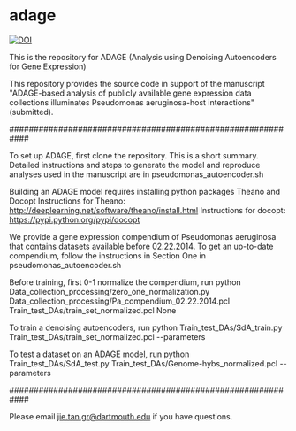 # adage
[![DOI](https://zenodo.org/badge/19060/greenelab/adage.svg)](https://zenodo.org/badge/latestdoi/19060/greenelab/adage)

This is the repository for ADAGE (Analysis using Denoising Autoencoders for Gene Expression)

This repository provides the source code in support of the manuscript "ADAGE-based analysis of publicly available gene expression data collections illuminates Pseudomonas aeruginosa-host interactions" (submitted). 

############################################################

To set up ADAGE, first clone the repository. This is a short summary. Detailed instructions and steps to generate the model and reproduce analyses used in the manuscript are in pseudomonas_autoencoder.sh 

Building an ADAGE model requires installing python packages Theano and Docopt 
Instructions for Theano: http://deeplearning.net/software/theano/install.html 
Instructions for docopt: https://pypi.python.org/pypi/docopt

We provide a gene expression compendium of Pseudomonas aeruginosa that contains datasets available before 02.22.2014. To get an up-to-date compendium, follow the instructions in Section One in pseudomonas_autoencoder.sh 

Before training, first 0-1 normalize the compendium, run
python Data_collection_processing/zero_one_normalization.py Data_collection_processing/Pa_compendium_02.22.2014.pcl Train_test_DAs/train_set_normalized.pcl None

To train a denoising autoencoders, run 
python Train_test_DAs/SdA_train.py Train_test_DAs/train_set_normalized.pcl --parameters

To test a dataset on an ADAGE model, run
python Train_test_DAs/SdA_test.py Train_test_DAs/Genome-hybs_normalized.pcl --parameters
 
############################################################

Please email jie.tan.gr@dartmouth.edu if you have questions.
